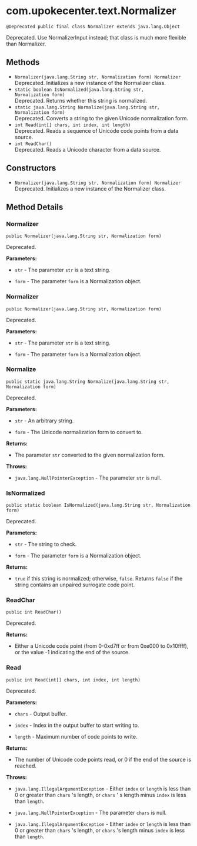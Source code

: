 # com.upokecenter.text.Normalizer

    @Deprecated public final class Normalizer extends java.lang.Object

Deprecated.
Use NormalizerInput instead; that class is much more flexible than
 Normalizer.

## Methods

* `Normalizer​(java.lang.String str,
          Normalization form) Normalizer`<br>
 Deprecated. Initializes a new instance of the Normalizer
 class.
* `static boolean IsNormalized​(java.lang.String str,
            Normalization form)`<br>
 Deprecated. Returns whether this string is normalized.
* `static java.lang.String Normalize​(java.lang.String str,
         Normalization form)`<br>
 Deprecated. Converts a string to the given Unicode normalization form.
* `int Read​(int[] chars,
    int index,
    int length)`<br>
 Deprecated. Reads a sequence of Unicode code points from a data source.
* `int ReadChar()`<br>
 Deprecated. Reads a Unicode character from a data source.

## Constructors

* `Normalizer​(java.lang.String str,
          Normalization form) Normalizer`<br>
 Deprecated. Initializes a new instance of the Normalizer
 class.

## Method Details

### Normalizer
    public Normalizer​(java.lang.String str, Normalization form)
Deprecated.

**Parameters:**

* <code>str</code> - The parameter <code>str</code> is a text string.

* <code>form</code> - The parameter <code>form</code> is a Normalization object.

### Normalizer
    public Normalizer​(java.lang.String str, Normalization form)
Deprecated.

**Parameters:**

* <code>str</code> - The parameter <code>str</code> is a text string.

* <code>form</code> - The parameter <code>form</code> is a Normalization object.

### Normalize
    public static java.lang.String Normalize​(java.lang.String str, Normalization form)
Deprecated.

**Parameters:**

* <code>str</code> - An arbitrary string.

* <code>form</code> - The Unicode normalization form to convert to.

**Returns:**

* The parameter <code>str</code> converted to the given normalization form.

**Throws:**

* <code>java.lang.NullPointerException</code> - The parameter <code>str</code> is null.

### IsNormalized
    public static boolean IsNormalized​(java.lang.String str, Normalization form)
Deprecated.

**Parameters:**

* <code>str</code> - The string to check.

* <code>form</code> - The parameter <code>form</code> is a Normalization object.

**Returns:**

* <code>true</code> if this string is normalized; otherwise, <code>false</code>.
 Returns <code>false</code> if the string contains an unpaired surrogate
 code point.

### ReadChar
    public int ReadChar()
Deprecated.

**Returns:**

* Either a Unicode code point (from 0-0xd7ff or from 0xe000 to
 0x10ffff), or the value -1 indicating the end of the source.

### Read
    public int Read​(int[] chars, int index, int length)
Deprecated.

**Parameters:**

* <code>chars</code> - Output buffer.

* <code>index</code> - Index in the output buffer to start writing to.

* <code>length</code> - Maximum number of code points to write.

**Returns:**

* The number of Unicode code points read, or 0 if the end of the
 source is reached.

**Throws:**

* <code>java.lang.IllegalArgumentException</code> - Either <code>index</code> or <code>length</code> is less
 than 0 or greater than <code>chars</code> 's length, or <code>chars</code> ' s
 length minus <code>index</code> is less than <code>length</code>.

* <code>java.lang.NullPointerException</code> - The parameter <code>chars</code> is null.

* <code>java.lang.IllegalArgumentException</code> - Either <code>index</code> or <code>length</code> is less
 than 0 or greater than <code>chars</code> 's length, or <code>chars</code> 's
 length minus <code>index</code> is less than <code>length</code>.

